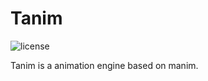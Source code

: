 # Tanim

![license](https://img.shields.io/github/license/wofeicaoge/Tanim)

Tanim is a animation engine based on manim.
